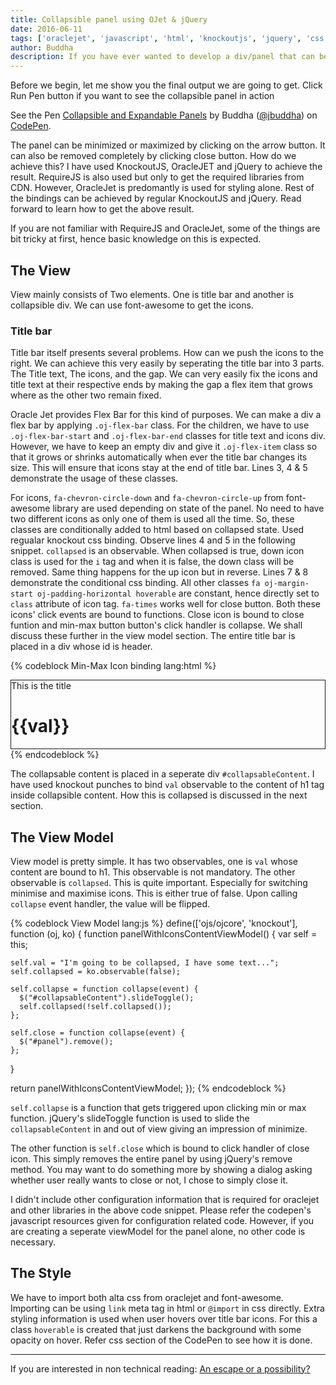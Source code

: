 ```yaml
---
title: Collapsible panel using OJet & jQuery
date: 2016-06-11
tags: ['oraclejet', 'javascript', 'html', 'knockoutjs', 'jquery', 'css']
author: Buddha
description: If you have ever wanted to develop a div/panel that can be minimized or maximized and close by clicking on respective icons, this article shows you how to do it.
---
```

Before we begin, let me show you the final output we are going to get. Click Run Pen button if you want to see the collapsible panel in action

<p data-height="265" data-theme-id="0" data-slug-hash="PzGZMW" data-default-tab="result" data-user="jbuddha" data-embed-version="2" data-preview="true" class="codepen">See the Pen <a href="http://codepen.io/jbuddha/pen/PzGZMW/">Collapsible and Expandable Panels</a> by Buddha (<a href="http://codepen.io/jbuddha">@jbuddha</a>) on <a href="http://codepen.io">CodePen</a>.</p>
<script async src="//assets.codepen.io/assets/embed/ei.js"></script>

The panel can be minimized or maximized by clicking on the arrow button. It can also be removed completely by clicking close button. How do we achieve this? I have used KnockoutJS, OracleJET and jQuery to achieve the result. RequireJS is also used but only to get the required libraries from CDN. However, OracleJet is predomantly is used for styling alone. Rest of the bindings can be achieved by regular KnockoutJS and jQuery. Read forward to learn how to get the above result.
 <!-- more -->
If you are not familiar with RequireJS and OracleJet, some of the things are bit tricky at first, hence basic knowledge on this is expected.
## The View
View mainly consists of Two elements. One is title bar and another is collapsible div. We can use font-awesome to get the icons.
### Title bar
Title bar itself presents several problems. How can we push the icons to the right. We can achieve this very easily by seperating the title bar into 3 parts. The Title text, The icons, and the gap. We can very easily fix the icons and title text at their respective ends by making the gap a flex item that grows where as the other two remain fixed.

Oracle Jet provides Flex Bar for this kind of purposes. We can make a div a flex bar by applying `.oj-flex-bar` class. For the children, we have to use `.oj-flex-bar-start` and `.oj-flex-bar-end` classes for title text and icons div. However, we have to keep an empty div and give it `.oj-flex-item` class so that it grows or shrinks automatically when ever the title bar changes its size. This will ensure that icons stay at the end of title bar. Lines 3, 4 & 5 demonstrate the usage of these classes.

For icons, `fa-chevron-circle-down` and `fa-chevron-circle-up` from font-awesome library are used depending on state of the panel. No need to have two different icons as only one of them is used all the time. So, these classes are conditionally added to html based on collapsed state. Used regualar knockout css binding. Observe lines 4 and 5 in the following snippet. `collapsed` is an observable. When collapsed is true, down icon class is used for the `i` tag and when it is false, the down class will be removed. Same thing happens for the up icon but in reverse. Lines 7 & 8 demonstrate the conditional css binding. All other classes `fa oj-margin-start oj-padding-horizontal hoverable` are constant, hence directly set to `class` attribute of icon tag. `fa-times` works well for close button. Both these icons' click events are bound to functions. Close icon is bound to close funtion and min-max button button's click handler is collapse. We shall discuss these further in the view model section. The entire title bar is placed in a div whose id is header.

{% codeblock Min-Max Icon binding lang:html %}
<div id="panel" class="oj-margin" style="border: 1px solid">
  <div id="header" class="oj-flex oj-panel oj-flex-bar">
    <div class="oj-flex-start" >This is the title</div>
    <div class="oj-flex-item"></div>
    <div class="oj-flex-end oj-panel-alt1 oj-margin-start">
      <i id="min-max-icon" class="fa oj-margin-start oj-padding-horizontal hoverable"
          data-bind="click: collapse,
                     css: {'fa-chevron-circle-down': collapsed(),
                           'fa-chevron-circle-up':  !collapsed()}"></i>
      <i class="fa fa-close oj-padding-horizontal hoverable" data-bind="click: close"></i>
    </div>
  </div>
  <div id="collapsableContent" style="width: 300px;">
    <h1>{{val}}</h1>
  </div>
</div>
{% endcodeblock %}

The collapsable content is placed in a seperate div `#collapsableContent`. I have used knockout punches to bind `val` observable to the content of h1 tag inside collapsible content. How this is collapsed is discussed in the next section.

## The View Model

View model is pretty simple. It has two observables, one is `val` whose content are bound to h1. This observable is not mandatory. The other observable is `collapsed`. This is quite important. Especially for switching minimise and maximise icons. This is either true of false. Upon calling `collapse` event handler, the value will be flipped.


{% codeblock View Model lang:js %}
define(['ojs/ojcore', 'knockout'], function (oj, ko) {
  function panelWithIconsContentViewModel() {
    var self = this;

    self.val = "I'm going to be collapsed, I have some text...";
    self.collapsed = ko.observable(false);

    self.collapse = function collapse(event) {
      $("#collapsableContent").slideToggle();
      self.collapsed(!self.collapsed());
    };

    self.close = function collapse(event) {
      $("#panel").remove();
    };
  }

  return panelWithIconsContentViewModel;
});
{% endcodeblock %}


`self.collapse` is a function that gets triggered upon clicking min or max function. jQuery's slideToggle function is used to slide the `collapsableContent` in and out of view giving an impression of minimize.

The other function is `self.close` which is bound to click handler of close icon. This simply removes the entire panel by using jQuery's remove method. You may want to do something more by showing a dialog asking whether user really wants to close or not, I chose to simply close it.

I didn't include other configuration information that is required for oraclejet and other libraries in the above code snippet. Please refer the codepen's javascript resources given for configuration related code. However, if you are creating a seperate viewModel for the panel alone, no other code is necessary.

## The Style
We have to import both alta css from oraclejet and font-awesome. Importing can be using `link` meta tag in html or `@import` in css directly. Extra styling information is used when user hovers over title bar icons. For this a class `hoverable` is created that just darkens the background with some opacity on hover. Refer css section of the CodePen to see how it is done.

----

If you are interested in non technical reading: [An escape or a possibility?](https://unfurledpages.wordpress.com/2016/06/01/an-escape-or-a-possibilty/)
